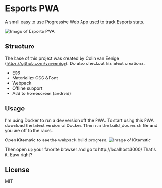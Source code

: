 # Esports PWA

A small easy to use Progressive Web App used to track Esports stats.

![Image of Esports PWA](https://user-images.githubusercontent.com/7496187/27261161-4c3f8286-543d-11e7-990b-60d4c70d61ab.png)

## Structure
The base of this project was created by Colin van Eenige (https://github.com/vaneenige).
Do also checkout his latest creations.

- ES6
- Materialize CSS & Font
- Webpack
- Offline support
- Add to homescreen (android)

## Usage
I'm using Docker to run a dev version off the PWA.
To start using this PWA download the latest version of Docker.
Then run the build_docker.sh file and you are off to the races.

Open Kitematic to see the webpack build progress.
![Image of Kitematic](https://user-images.githubusercontent.com/7496187/27261114-bd3a3a40-543c-11e7-8db4-74b3c44421f7.png)

Then open up your favorite browser and go to http://localhost:3000/
That's it. Easy right?

## License

MIT
